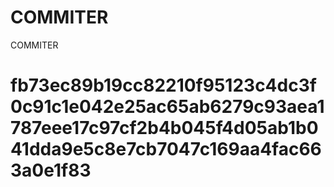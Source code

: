 # COMMITER
COMMITER






# fb73ec89b19cc82210f95123c4dc3f0c91c1e042e25ac65ab6279c93aea1787eee17c97cf2b4b045f4d05ab1b041dda9e5c8e7cb7047c169aa4fac663a0e1f83
